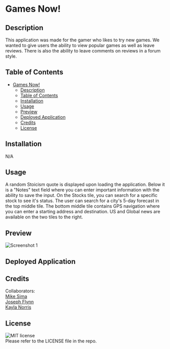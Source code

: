 # Games Now!

## Description
This application was made for the gamer who likes to try new games. We wanted to give users the ability to view popular games as well as leave reviews. There is also the ability to leave comments on reviews in a forum style.

## Table of Contents
- [Games Now!](#games-now)
  - [Description](#description)
  - [Table of Contents](#table-of-contents)
  - [Installation](#installation)
  - [Usage](#usage)
  - [Preview](#preview)
  - [Deployed Application](#deployed-application)
  - [Credits](#credits)
  - [License](#license)

## Installation

N/A

## Usage

A random Stoicism quote is displayed upon loading the application. Below it is a "Notes" text field where you can enter important information with the ability to save the input. On the Stocks tile, you can search for a specific stock to see it's status. The user can search for a city's 5-day forecast in the top middle tile.  The bottom middle tile contains GPS navigation where you can enter a starting address and destination. US and Global news are available on the two tiles to the right. 

## Preview
![Screenshot 1](assets/images/morning-java-screenshot.png)


## Deployed Application


## Credits
Collaborators: </br>
[Mike Sima](https://github.com/djamesclark) <br/>
[Joseph Flynn](https://github.com/Alphastranger) </br>
[Kayla Norris](https://github.com/KaylaNorris) </br> 


## License

![MIT license](https://img.shields.io/badge/license-MIT-green) </br>
Please refer to the LICENSE file in the repo.